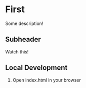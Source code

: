 # First

Some description!

## Subheader

Watch this!

## Local Development

1. Open index.html in your browser
